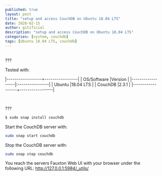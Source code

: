 ```yaml
---
published: true
layout: post
title: "setup and access CouchDB on Ubuntu 18.04 LTS"
date: 2020-02-15
author: gitificial
description: "setup and access CouchDB on Ubuntu 18.04 LTS"
categories: [system, couchdb]
tags: [Ubuntu 18.04 LTS, couchdb]
---
```


<br/>
???


Tested with:

|------------------+-----------------|
| OS/Software      |Version          |
|------------------|:----------------|
| Ubuntu           |18.04 LTS        |
| CouchDB          |2.3.1            |
|------------------+-----------------|

<br/>

???

```bash
$ sudo snap install couchdb
```




Start the CouchDB server with:
```bash
sudo snap start couchdb
```

Stop the CouchDB server with:
```bash
sudo snap stop couchdb
```

You reach the servers Fauxton Web UI with your browser under the following URL:
http://127.0.0.1:5984/_utils/





